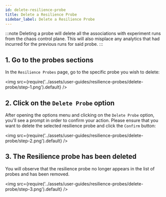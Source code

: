 ```yaml
---
id: delete-resilience-probe
title: Delete a Resilience Probe
sidebar_label: Delete a Resilience Probe
---
```


:::note
Deleting a probe will delete all the associations with experiment runs from the chaos control plane. This will also misplace any analytics that had incurred for the previous runs for said probe.
:::

## 1. Go to the probes sections

In the `Resilience Probes` page, go to the specific probe you wish to delete:

<img src={require('../assets/user-guides/resilience-probes/delete-probe/step-1.png').default} />

## 2. Click on the `Delete Probe` option

After opening the options menu and clicking on the `Delete Probe` option, you'll see a prompt in order to confirm your action. Please ensure that you want to delete the selected resilience probe and click the `Confirm` button:

<img src={require('../assets/user-guides/resilience-probes/delete-probe/step-2.png').default} />

## 3. The Resilience probe has been deleted

You will observe that the resilience probe no longer appears in the list of probes and has been removed.

<img src={require('../assets/user-guides/resilience-probes/delete-probe/step-3.png').default} />
